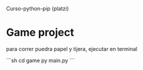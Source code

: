 Curso-python-pip (platzi)
# Game project

para correr puedra papel y tijera, ejecutar en terminal 


´´´sh
cd game
py main.py
´´´